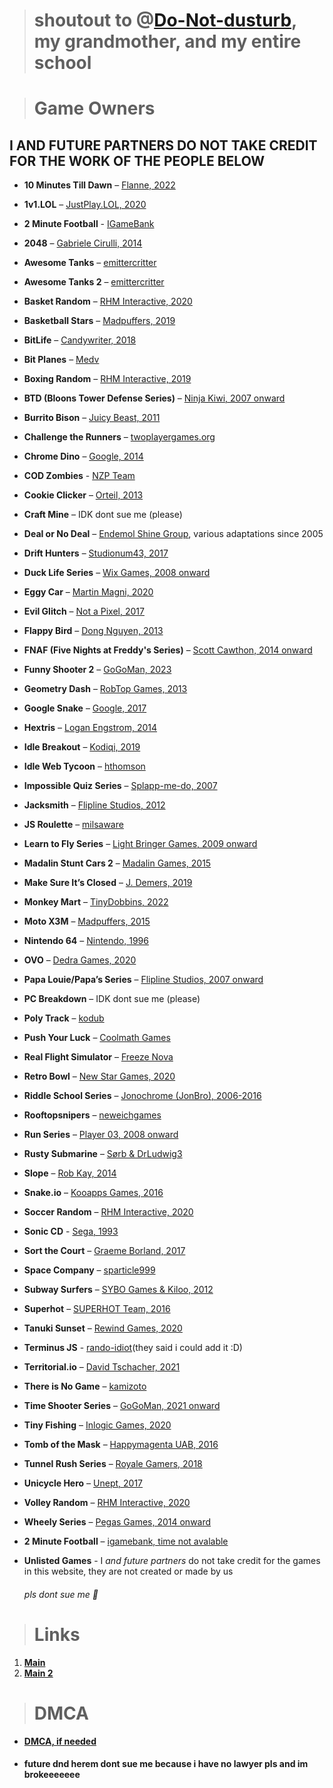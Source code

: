 > # shoutout to @[Do-Not-dusturb](https://github.com/Do-Not-Dusturb), my grandmother, and my entire school

> # Game Owners
## I AND FUTURE PARTNERS DO NOT TAKE CREDIT FOR THE WORK OF THE PEOPLE BELOW

- **10 Minutes Till Dawn** – [Flanne, 2022](https://flanne.itch.io/10-minutes-till-dawn)  
- **1v1.LOL** – [JustPlay.LOL, 2020](https://www.justplay.lol)
- **2 Minute Football** - [IGameBank](https://www.igamebank.com)
- **2048** – [Gabriele Cirulli, 2014](https://play2048.co/)  
- **Awesome Tanks** – [emittercritter](https://www.kongregate.com/games/emittercritter)
- **Awesome Tanks 2** – [emittercritter](https://www.kongregate.com/games/emittercritter)  
- **Basket Random** – [RHM Interactive, 2020](https://www.crazygames.com/game/basket-random)  
- **Basketball Stars** – [Madpuffers, 2019](https://www.crazygames.com/game/basketball-stars)  
- **BitLife** – [Candywriter, 2018](https://apps.apple.com/us/app/bitlife-life-simulator/id1374403536)
- **Bit Planes** – [Medv](https://medv.io/bit-planes/)
- **Boxing Random** – [RHM Interactive, 2019](https://www.crazygames.com/game/boxing-random)  
- **BTD (Bloons Tower Defense Series)** – [Ninja Kiwi, 2007 onward](https://ninjakiwi.com/Games)  
- **Burrito Bison** – [Juicy Beast, 2011](https://www.crazygames.com/game/burrito-bison)  
- **Challenge the Runners** – [twoplayergames.org](https://www.twoplayergames.org/)  
- **Chrome Dino** – [Google, 2014](https://chromedino.com/)
- **COD Zombies** - [NZP Team](https://github.com/nzp-team/nzp-team.github.io)
- **Cookie Clicker** – [Orteil, 2013](https://orteil.dashnet.org/cookieclicker/)  
- **Craft Mine** – IDK  dont sue me (please)
- **Deal or No Deal** – [Endemol Shine Group](https://www.nbc.com/deal-or-no-deal), various adaptations since 2005  
- **Drift Hunters** – [Studionum43, 2017](https://www.crazygames.com/game/drift-hunters)  
- **Duck Life Series** – [Wix Games, 2008 onward](https://www.ducklife.com/)  
- **Eggy Car** – [Martin Magni, 2020](https://www.crazygames.com/game/eggy-car)  
- **Evil Glitch** – [Not a Pixel, 2017](https://notapixel.itch.io/evil-glitch)  
- **Flappy Bird** – [Dong Nguyen, 2013](https://flappybird.io/)  
- **FNAF (Five Nights at Freddy's Series)** – [Scott Cawthon, 2014 onward](https://en.wikipedia.org/wiki/Scott_Cawthon)  
- **Funny Shooter 2** – [GoGoMan, 2023](https://www.crazygames.com/game/funny-shooter-2)  
- **Geometry Dash** – [RobTop Games, 2013](https://www.robtopgames.com/)  
- **Google Snake** – [Google, 2017](https://snake.googlemaps.com/)  
- **Hextris** – [Logan Engstrom, 2014](https://hextris.github.io/hextris/)  
- **Idle Breakout** – [Kodiqi, 2019](https://www.coolmathgames.com/0-idle-breakout)  
- **Idle Web Tycoon** – [hthomson](https://www.kongregate.com/games/hthomson)  
- **Impossible Quiz Series** – [Splapp-me-do, 2007](https://www.newgrounds.com/collection/impossiblequiz)  
- **Jacksmith** – [Flipline Studios, 2012](https://www.flipline.com/games/jacksmith)  
- **JS Roulette** – [milsaware](https://github.com/milsaware/javascript-roulette)  
- **Learn to Fly Series** – [Light Bringer Games, 2009 onward](https://www.lightbringer.games/)  
- **Madalin Stunt Cars 2** – [Madalin Games, 2015](https://www.crazygames.com/game/madalin-stunt-cars-2)  
- **Make Sure It’s Closed** – [J. Demers, 2019](https://jdemers.itch.io/make-sure-its-closed)  
- **Monkey Mart** – [TinyDobbins, 2022](https://www.crazygames.com/game/monkey-mart)  
- **Moto X3M** – [Madpuffers, 2015](https://www.crazygames.com/game/moto-x3m)  
- **Nintendo 64** – [Nintendo, 1996](https://www.nintendo.com/)  
- **OVO** – [Dedra Games, 2020](https://dedragames.com/ovo)  
- **Papa Louie/Papa’s Series** – [Flipline Studios, 2007 onward](https://www.flipline.com/)  
- **PC Breakdown** – IDK  dont sue me (please)
- **Poly Track** – [kodub](https://kodub.itch.io/polytrack)  
- **Push Your Luck** – [Coolmath Games](https://www.coolmathgames.com/0-push-your-luck)  
- **Real Flight Simulator** – [Freeze Nova](https://www.freezenova.com/real-flight-simulator)
- **Retro Bowl** – [New Star Games, 2020](https://www.newstargames.com/retro-bowl)  
- **Riddle School Series** – [Jonochrome (JonBro), 2006-2016](https://jonochrome.itch.io/)  
- **Rooftopsnipers** – [neweichgames](https://neweichgames.com/)  
- **Run Series** – [Player 03, 2008 onward](https://player03.com/)  
- **Rusty Submarine** – [Sørb & DrLudwig3](https://soerbgames.itch.io/my-rusty-submarine)  
- **Slope** – [Rob Kay, 2014](https://www.slopegame.com/)  
- **Snake.io** – [Kooapps Games, 2016](https://snake.io/)  
- **Soccer Random** – [RHM Interactive, 2020](https://www.crazygames.com/game/soccer-random)
- **Sonic CD** - [Sega, 1993](https://www.sega.com/)
- **Sort the Court** – [Graeme Borland, 2017](https://graemeborland.itch.io/sort-the-court)  
- **Space Company** – [sparticle999](https://github.com/sparticle999/SpaceCompany)  
- **Subway Surfers** – [SYBO Games & Kiloo, 2012](https://subwaysurfers.com/)  
- **Superhot** – [SUPERHOT Team, 2016](https://superhotgame.com/)  
- **Tanuki Sunset** – [Rewind Games, 2020](https://rewindgames.itch.io/tanuki-sunset)  
- **Terminus JS** - [rando-idiot](https://github.com/rando-idiot/Terminus.JS/blob/game/src/terminus.js)(they said i could add it :D)
- **Territorial.io** – [David Tschacher, 2021](https://territorial.io/)  
- **There is No Game** – [kamizoto](https://www.construct.net/en/free-online-games/profile/kamizoto-21069)
- **Time Shooter Series** – [GoGoMan, 2021 onward](https://www.crazygames.com/game/time-shooter-2)  
- **Tiny Fishing** – [Inlogic Games, 2020](https://www.crazygames.com/game/tiny-fishing)  
- **Tomb of the Mask** – [Happymagenta UAB, 2016](https://play.google.com/store/apps/details?id=com.happymagenta.fromcore&hl=en&gl=US)
- **Tunnel Rush Series** – [Royale Gamers, 2018](https://www.crazygames.com/game/tunnel-rush)  
- **Unicycle Hero** – [Unept, 2017](https://www.crazygames.com/game/unicycle-hero)  
- **Volley Random** – [RHM Interactive, 2020](https://www.crazygames.com/game/volley-random)  
- **Wheely Series** – [Pegas Games, 2014 onward](https://www.crazygames.com/game/wheely)
- **2 Minute Football** – [igamebank, time not avalable]([https://www.crazygames.com/game/wheely](https://poki.com/en/g/2-minute-football))
- **Unlisted Games** - I *and future partners* do not take credit for the games in this website, they are not created or made by us

  ###### *pls dont sue me 🥺*

> # Links
1. **[Main](https://nintendoboi22.github.io)**
2. **[Main 2](https://nintendoboi222.github.io)**
  
> # DMCA
- **[DMCA, if needed](https://nintendoboi22.github.io/licence-stuff/dmca)**

- #### future dnd herem dont sue me because i have no lawyer pls and im brokeeeeeee
